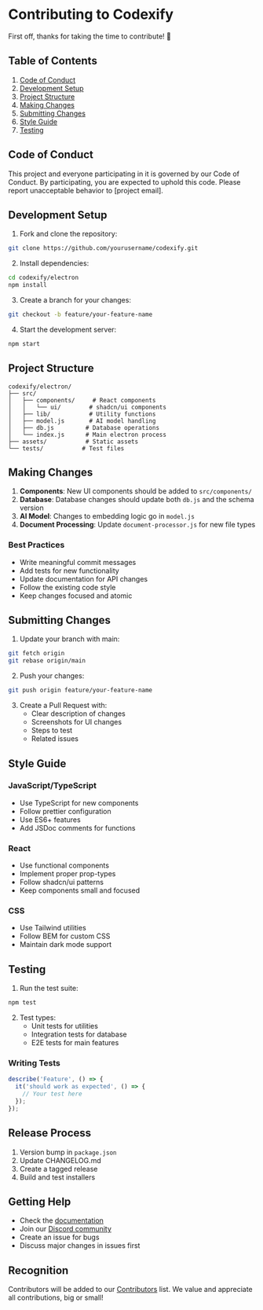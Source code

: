 # Contributing to Codexify

First off, thanks for taking the time to contribute! 🎉

## Table of Contents
1. [Code of Conduct](#code-of-conduct)
2. [Development Setup](#development-setup)
3. [Project Structure](#project-structure)
4. [Making Changes](#making-changes)
5. [Submitting Changes](#submitting-changes)
6. [Style Guide](#style-guide)
7. [Testing](#testing)

## Code of Conduct

This project and everyone participating in it is governed by our Code of Conduct. By participating, you are expected to uphold this code. Please report unacceptable behavior to [project email].

## Development Setup

1. Fork and clone the repository:
```bash
git clone https://github.com/yourusername/codexify.git
```

2. Install dependencies:
```bash
cd codexify/electron
npm install
```

3. Create a branch for your changes:
```bash
git checkout -b feature/your-feature-name
```

4. Start the development server:
```bash
npm start
```

## Project Structure

```
codexify/electron/
├── src/
│   ├── components/     # React components
│   │   └── ui/        # shadcn/ui components
│   ├── lib/           # Utility functions
│   ├── model.js       # AI model handling
│   ├── db.js         # Database operations
│   └── index.js      # Main electron process
├── assets/           # Static assets
└── tests/           # Test files
```

## Making Changes

1. **Components**: New UI components should be added to `src/components/`
2. **Database**: Database changes should update both `db.js` and the schema version
3. **AI Model**: Changes to embedding logic go in `model.js`
4. **Document Processing**: Update `document-processor.js` for new file types

### Best Practices

- Write meaningful commit messages
- Add tests for new functionality
- Update documentation for API changes
- Follow the existing code style
- Keep changes focused and atomic

## Submitting Changes

1. Update your branch with main:
```bash
git fetch origin
git rebase origin/main
```

2. Push your changes:
```bash
git push origin feature/your-feature-name
```

3. Create a Pull Request with:
   - Clear description of changes
   - Screenshots for UI changes
   - Steps to test
   - Related issues

## Style Guide

### JavaScript/TypeScript
- Use TypeScript for new components
- Follow prettier configuration
- Use ES6+ features
- Add JSDoc comments for functions

### React
- Use functional components
- Implement proper prop-types
- Follow shadcn/ui patterns
- Keep components small and focused

### CSS
- Use Tailwind utilities
- Follow BEM for custom CSS
- Maintain dark mode support

## Testing

1. Run the test suite:
```bash
npm test
```

2. Test types:
   - Unit tests for utilities
   - Integration tests for database
   - E2E tests for main features

### Writing Tests

```typescript
describe('Feature', () => {
  it('should work as expected', () => {
    // Your test here
  });
});
```

## Release Process

1. Version bump in `package.json`
2. Update CHANGELOG.md
3. Create a tagged release
4. Build and test installers

## Getting Help

- Check the [documentation](docs/)
- Join our [Discord community](#)
- Create an issue for bugs
- Discuss major changes in issues first

## Recognition

Contributors will be added to our [Contributors](CONTRIBUTORS.md) list. We value and appreciate all contributions, big or small! 